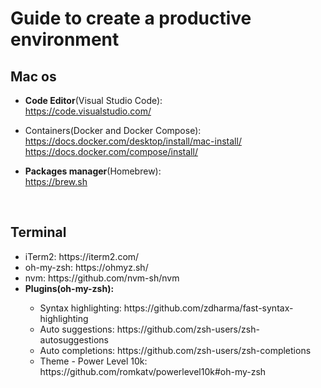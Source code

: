 # Guide to create a productive environment


## Mac os


* **Code Editor**(Visual Studio Code): <br/>
    https://code.visualstudio.com/

* Containers(Docker and Docker Compose): <br/>
https://docs.docker.com/desktop/install/mac-install/ <br/>
https://docs.docker.com/compose/install/ <br/>


* **Packages manager**(Homebrew): <br /> 
    https://brew.sh
<br/>

## Terminal
<ul>
<li>iTerm2: <a>https://iterm2.com/</a></li>
<li>oh-my-zsh: <a>https://ohmyz.sh/ </a></li>
<li>nvm: <a>https://github.com/nvm-sh/nvm</a></li>
<li><b>Plugins(oh-my-zsh):</b></li>
    <ul>
        <li> Syntax highlighting: <a>https://github.com/zdharma/fast-syntax-highlighting</a></li> 
        <li> Auto suggestions: <a>https://github.com/zsh-users/zsh-autosuggestions </a></li>
        <li> Auto completions: <a>https://github.com/zsh-users/zsh-completions</a></li>
        <li> Theme - Power Level 10k: <a>https://github.com/romkatv/powerlevel10k#oh-my-zsh </a></li>
    </ul>
</ul>
